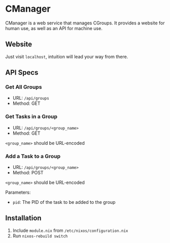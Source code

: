 # CManager

CManager is a web service that manages CGroups. It provides a website for human
use, as well as an API for machine use.


## Website

Just visit `localhost`, intuition will lead your way from there.


## API Specs


### Get All Groups

  - URL: `/api/groups`
  - Method: GET


### Get Tasks in a Group

  - URL: `/api/groups/<group_name>`
  - Method: GET

`<group_name>` should be URL-encoded


### Add a Task to a Group

  - URL: `/api/groups/<group_name>`
  - Method: POST

`<group_name>` should be URL-encoded

Parameters:

  - `pid`: The PID of the task to be added to the group


## Installation

 1. Include `module.nix` from `/etc/nixos/configuration.nix`
 2. Run `nixos-rebuild switch`
